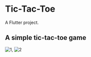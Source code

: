 # Tic-Tac-Toe

A Flutter project.

## A simple tic-tac-toe game 
![1](https://github.com/user-attachments/assets/152cd67c-a4c2-4fe3-9b73-044ff4ac4111), ![2](https://github.com/user-attachments/assets/508de20f-cbdb-4b48-b5e3-bb58b4c7f333)

